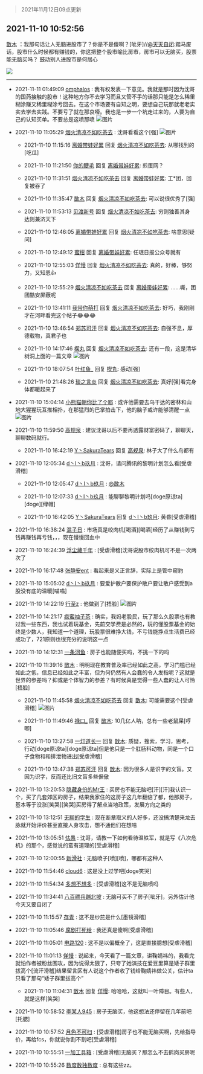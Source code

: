 > 2021年11月12日09点更新
<link rel="stylesheet" href="https://cdn.jsdelivr.net/gh/taotie6/sampleJSON@main/css/photo_show.css">
<meta name="referrer" content="no-referrer" />


 ## 2021-11-10 10:52:56 

 [㪚木](https://www.coolapk.com/feed/31358383?shareKey=YzU0MjI5OGZlOTE0NjE4YjM1ZmE~) ：我那句话让人无脑进股市了？你是不是傻啊？[呲牙]//<a class="feed-link-uname" href="/u/天天自闭">@天天自闭</a>:踏马废话，股市什么时候都有赚钱的，你这把整个股市喻比房市，房市可以无脑买，股票能无脑买吗？ 鼓动别人进股市是何居心 

<div class="album">
<img class="img-item" src="https://image.coolapk.com/feed/2021/1110/10/1081091_e65c6621_2775_2912@1080x2340.jpeg" />
</div>

 ------- 

- 2021-11-11 01:49:09 [omphalos](uid=799202) : 我有权发表一下意见。我就是那时因为沈哥的国药接触的股市！这种地方你不去学习而且又管不手的话那只能是怎么稀里糊涂赚又稀里糊涂亏回去。在这个市场要有自知之明，要想自己玩那就老老实实去学去实践。不要亏了就在那哀嚎。我也是一步一个坑走过来的，人要为自己的认知买单。不要总是这喷那喷 ![图片](https://image.coolapk.com/feed/2021/1111/01/799202_571e18d0_6549_0287@1440x2560.jpeg)

- 2021-11-10 11:05:29 [烟火清凉不如吃茶去](uid=4279524) : 沈哥看看这个[强] ![图片](https://image.coolapk.com/feed/2021/1110/11/4279524_0a9730d7_3528_6751@435x9924.jpeg)

    - 2021-11-10 11:15:16 [离婚带娃好累](uid=8385282) 回复 [烟火清凉不如吃茶去](uid=4279524): 从哪找到的[吃瓜] 

    - 2021-11-10 11:21:50 [你的睫毛](uid=903529) 回复 [离婚带娃好累](uid=8385282): 煎蛋网？ 

    - 2021-11-10 11:31:51 [烟火清凉不如吃茶去](uid=4279524) 回复 [离婚带娃好累](uid=8385282): 工*团，回复被吞了 

    - 2021-11-10 11:35:47 [㪚木](uid=1081091) 回复 [烟火清凉不如吃茶去](uid=4279524): 可以说很优秀了[强] 

    - 2021-11-10 11:53:13 [见渡新号](uid=868957) 回复 [烟火清凉不如吃茶去](uid=4279524): 穷则独善其身 达则兼济天下 

    - 2021-11-10 12:46:05 [离婚带娃好累](uid=8385282) 回复 [烟火清凉不如吃茶去](uid=4279524): 啥意思[疑问] 

    - 2021-11-10 12:49:12 [蜜柑](uid=1097842) 回复 [离婚带娃好累](uid=8385282): 任珉日报公众号就有 

    - 2021-11-10 12:55:03 [佯慢](uid=888105) 回复 [烟火清凉不如吃茶去](uid=4279524): 真的，好棒，够努力，又知恩👍 

    - 2021-11-10 12:55:29 [烟火清凉不如吃茶去](uid=4279524) 回复 [离婚带娃好累](uid=8385282): ……嘶，团团酷安屏蔽呢 

    - 2021-11-10 13:41:11 [我带你萌打](uid=2528841) 回复 [烟火清凉不如吃茶去](uid=4279524): 好巧，我刚刚才在河畔看完这个帖子😂😂😂 

    - 2021-11-10 13:46:54 [郑苏可汗](uid=678781) 回复 [烟火清凉不如吃茶去](uid=4279524): 自强不息，厚德载物，真君子也 

    - 2021-11-10 14:17:46 [楔丸](uid=3285568) 回复 [烟火清凉不如吃茶去](uid=4279524): 还有一段，这是清华树洞上面的一篇文章 ![图片](https://image.coolapk.com/feed/2021/1110/14/3285568_467ca512_5065_12@991x8355.jpeg)

    - 2021-11-10 18:07:54 [叶红鱼_](uid=728808) 回复 [楔丸](uid=3285568): 感动[强] 

    - 2021-11-10 21:48:26 [琰之言炎](uid=3451238) 回复 [烟火清凉不如吃茶去](uid=4279524): 真好[强]看完身体都暖起来了 

- 2021-11-10 15:04:14 [小熊猫朝你比了个耶](uid=4352062) : 或许他需要去乌干达的密林和山地大猩猩玩互推相扑，在那猛烈的巴掌拍击下，他的脑子或许能够清醒一点 ![图片](https://image.coolapk.com/feed/2021/0123/08/4352062_6545f82c_3516_5362@600x360.jpeg)

- 2021-11-10 11:59:50 [高规泉](uid=1123484) : 建议沈哥以后不要再透露财富密码了，聊聊天，聊聊数码就行。 

    - 2021-11-10 16:42:19 [Y丶SakuraTears](uid=11770841) 回复 [高规泉](uid=1123484): 林子大了什么鸟都有 

- 2021-11-10 12:05:34 [d丶I丶b玖月](uid=2952537) : 沈哥，请问腾讯的黎明计划怎么看[受虐滑稽] 

    - 2021-11-10 12:05:47 [d丶I丶b玖月](uid=2952537) : <a class="feed-link-uname" href="/u/㪚木">@㪚木</a> 

    - 2021-11-10 12:07:33 [d丶I丶b玖月](uid=2952537) : 能聊聊黎明计划吗[doge原谅ta][doge][绿帽] 

    - 2021-11-10 16:42:05 [Y丶SakuraTears](uid=11770841) 回复 [d丶I丶b玖月](uid=2952537): 黄昏[受虐滑稽] 

- 2021-11-10 16:38:24 [混子日](uid=1878276) : 市场真是绞肉机[喝酒][喝酒]经历了从赚钱到亏钱再赚钱再亏钱，，，现在慢慢回血中 

- 2021-11-10 16:24:39 [浮尘藏千年](uid=618671) : [受虐滑稽]沈哥说股市绞肉机可不是一次两次了 

- 2021-11-10 16:17:48 [张静安ent](uid=2086642) : 看起来是义正言辞，实际上是管中窥豹 

- 2021-11-10 15:05:02 [d丶I丶b玖月](uid=2952537) : 要爱护散户要保护散户要让散户感受到a股没有底的温暖[喵喵] 

- 2021-11-10 14:22:19 [行至z](uid=582810) : 他做到了[捂脸] ![图片](https://image.coolapk.com/feed/2021/1110/14/582810_ee06e544_5337_9438@981x437.jpeg)

- 2021-11-10 14:21:17 [疯蜜袖子茶](uid=1589331) : 确实，我妈老股民，玩了那么久股票也有教过我一些东西，我也试着玩基金，先前交学费是必然的，玩的懂股票基金的始终是少数人，我知道一个道理，玩股票很难挣大钱，不亏钱能挣点生活费已经成功了，721原则也很充分的说明这一点 

- 2021-11-10 14:12:31 [一条河鱼](uid=1797408) : 房子也能随便买吗，不挑一下的吗 

- 2021-11-10 11:39:16 [㪚木](uid=1081091) : 明明现在教育普及率已经如此之高，学习门槛已经如此之低，信息已经如此之丰富，但为何仍然有人会蠢的令人发指呢？这就是世界的参差吗？抑或是个体智力的参差？有时候真是觉得一些人蠢的让人可怜[捂脸] 

    - 2021-11-10 11:45:58 [烟火清凉不如吃茶去](uid=4279524) 回复 [㪚木](uid=1081091): 可能需要这个[受虐滑稽] ![图片](https://image.coolapk.com/feed/2021/0629/07/1081091_ddc7f31d_2335_8527@571x672.gif)

    - 2021-11-10 11:49:46 [禄口_](uid=1005884) 回复 [㪚木](uid=1081091): 10几亿人呐，总有一些老鼠屎[哼唧] 

    - 2021-11-10 13:27:58 [一灯道长一](uid=2901910) 回复 [㪚木](uid=1081091): 质疑，搜索，学习，思考，行动[doge原谅ta][doge原谅ta]但是他只是一个肛肠科动物，同是一个口子食物和和排泄物进出[受虐滑稽] 

    - 2021-11-10 13:47:38 [郑苏可汗](uid=678781) 回复 [㪚木](uid=1081091): 因为很多人是识字的文盲。又因为识字，反而还比旧文盲多些倨傲 

- 2021-11-10 13:20:53 [隐藏身份的Mr王](uid=6148153) : 买房也不能无脑吧[汗][汗]我认识一个，买了几套郊区的房子，结果我家住的这房子这几年翻倍了都，他那房子，基本等于没涨[笑哭][笑哭]买房得了解点当地政策，发展方向之类的 

- 2021-11-10 13:12:51 [无聊的学生](uid=3383542) : 现在断章取义的人好多，还没搞清楚来龙去脉就开始评价甚至直接人身攻击，想不通他们在想啥 

- 2021-11-10 13:05:51 [怯愚](uid=1548302) : 沈哥，请教一下如何看待温铁军，就是写《八次危机》的那个，感觉说的蛮有道理的[受虐滑稽] 

- 2021-11-10 12:00:55 [新滑社](uid=2627292) : 无脑喷子[喷][喷]，哪都有这种人 

- 2021-11-10 11:54:46 [cloud6](uid=852635) : 这是没上过学吧[doge笑哭] 

- 2021-11-10 11:54:34 [多想不想多](uid=1473521) : [受虐滑稽]这不是无脑喷吗 

- 2021-11-10 11:34:41 [八百膘兵蹦北坡](uid=1105274) : 无脑可买不了房子[呲牙]，另外估计他今天又要自闭了 

- 2021-11-10 11:15:57 [存青](uid=1006954) : 这不是纱芘是什么[墨镜滑稽] 

- 2021-11-10 11:05:46 [腐剧打死给](uid=1391153) : 我还真是傻啊[受虐滑稽] 

- 2021-11-10 11:05:01 [电路120](uid=711711) : 这不是以偏概全了，这是直接臆想[受虐滑稽] 

- 2021-11-10 11:01:13 [佯慢](uid=888105) : 说起来，今天看了一篇文章，讲鞠婧祎的，我看完就怕作者被粉丝围攻，因为说得太狠了，只夸了她演技在爱豆里算是矮子群里拔高个[流汗滑稽]结果留言区有人说这个作者收了钱给鞠婧祎做公关，估计ta只看了那句“矮子群里拔高个” 

    - 2021-11-10 11:04:31 [㪚木](uid=1081091) 回复 [佯慢](uid=888105): 哈哈哈，这就叫一叶障目。有些人，就是这样[笑哭] 

- 2021-11-10 10:58:52 [李某人945](uid=3025317) : 房子无脑买，他这想法还停留在几年前吧[托腮] 

- 2021-11-10 10:57:52 [月色不可扫](uid=3639201) : [受虐滑稽]房子也不能无脑买啊，先给指导价，再给fcs，你就说你割不割吧[受虐滑稽] 

- 2021-11-10 10:55:51 [一加工具箱](uid=2758349) : [受虐滑稽]无脑买？那怎么不去鹤岗买房呢 

- 2021-11-10 10:55:26 [数度数独数度](uid=1649918) : 总有这些zz。 

